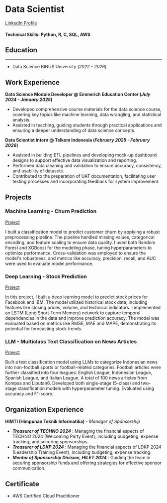 # Data Scientist

[LinkedIn Profile](http://linkedin.com/in/jessica-berliani)
#### Technical Skills: Python, R, C, SQL, AWS

## Education
---
- Data Science       BINUS University (_2022 - 2026_)			      		


## Work Experience
**Data Science Module Developer @ Emmerich Education Center (_July 2024 - January 2025_)**
- Developed comprehensive course materials for the data science course, covering key topics like machine learning, data wrangling, and statistical analysis.
- Assisted in teaching, guiding students through practical applications and ensuring a deeper understanding of data science concepts.

**Data Scientist Intern @ Telkom Indonesia (_February 2025 - February 2026_)**
- Assisted in building ETL pipelines and developing mock-up dashboard designs to support effective data visualization and reporting.
- Performed data cleaning and validation to ensure accuracy, consistency, and usability of datasets.
- Contributed to the preparation of UAT documentation, facilitating user testing processes and incorporating feedback for system improvement.


## Projects
### Machine Learning - Churn Prediction
[Project](https://github.com/jsscb/machine-learning)

I built a classification model to predict customer churn by applying a robust preprocessing pipeline. The pipeline handled missing values, categorical encoding, and feature scaling to ensure data quality. I used both Random Forest and XGBoost for the modeling phase, tuning hyperparameters to optimize performance. Cross-validation was employed to ensure the model's robustness, and metrics like accuracy, precision, recall, and AUC were used to evaluate model performance.


### Deep Learning - Stock Prediction
[Project](https://github.com/jsscb/deep-learning)

In this project, I built a deep learning model to predict stock prices for Facebook and IBM. The model utilized historical stock data, including features like closing prices, volume, and technical indicators. I implemented an LSTM (Long Short-Term Memory) network to capture temporal dependencies in the data and improve prediction accuracy. The model was evaluated based on metrics like RMSE, MAE and MAPE, demonstrating its potential for forecasting stock trends.

### LLM - Multiclass Text Classification on News Articles
[Project](https://github.com/jsscb/LLM-classification)

Built a text classification model using LLMs to categorize Indonesian news into non-football sports or football-related categories. Football articles were further classified into four leagues: English League, Indonesian League, Spanish League, and Italian League. A total of 100 news articles from Kompas and Liputan6. Developed both single-stage (5-class) and two-stage classification models with hyperparameter tuning. Evaluated using accuracy and F1-score.


## Organization Experience
**HIMTI (Himpunan Teknik Informatika)** - _Manager of Sponsorship_ 
- **_Treasurer of TECHNO 2024_** :
  Managing the financial aspects of TECHNO 2024 (Welcoming Party Event), including budgeting, expense tracking, and securing sponsorships.
- **_Treasurer of LDKP 2024_** :
  Managing the financial aspects of LDKP 2024 (Leadership Training Event), including budgeting, expense tracking.
- **_Mentor of Sponsorship Division, HILET 2024_** :
  Guiding the team in securing sponsorship funds and offering strategies for effective sponsor communication.

## Certificate
- AWS Certified Cloud Practitioner
